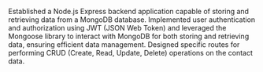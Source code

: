Established a Node.js Express backend application capable of storing and retrieving data from a MongoDB database. Implemented user authentication and authorization using JWT (JSON Web Token) and leveraged the Mongoose library to interact with MongoDB for both storing and retrieving data, ensuring efficient data management. Designed specific routes for performing CRUD (Create, Read, Update, Delete) operations on the contact data.
